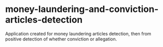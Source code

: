# money-laundering-and-conviction-articles-detection
Application created for money laundering articles detection, then from positive detection of whether conviction or allegation.
